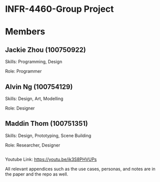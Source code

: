 # INFR-4460-Group Project

# Members
## Jackie Zhou (100750922)
Skills: Programming, Design 

Role: Programmer

## Alvin Ng (100754129)
Skills: Design, Art, Modelling    

Role: Designer

## Maddin Thom (100751351)
Skills: Design, Prototyping, Scene Building

Role: Researcher, Designer

##
Youtube Link: https://youtu.be/ik3S8PHVUPs

All relevant appendices such as the use cases, personas, and notes are in the paper and the repo as well.
